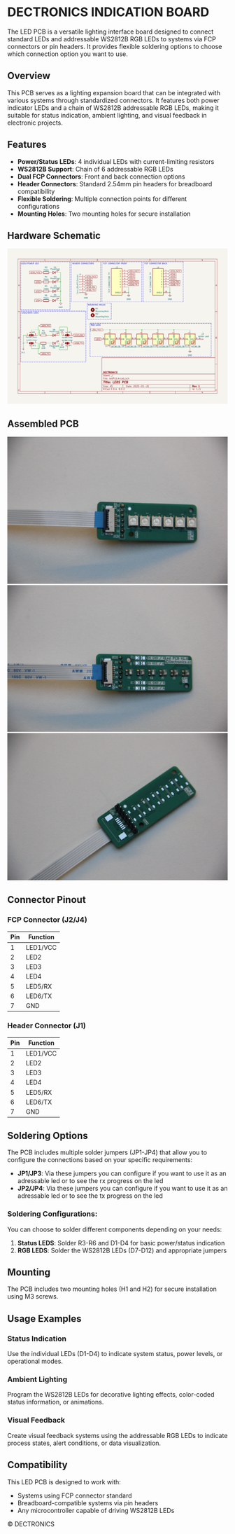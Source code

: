 # DECTRONICS INDICATION BOARD

The LED PCB is a versatile lighting interface board designed to connect standard LEDs and addressable WS2812B RGB LEDs to systems via FCP connectors or pin headers. It provides flexible soldering options to choose which connection option you want to use.
## Overview

This PCB serves as a lighting expansion board that can be integrated with various systems through standardized connectors. It features both power indicator LEDs and a chain of WS2812B addressable RGB LEDs, making it suitable for status indication, ambient lighting, and visual feedback in electronic projects.

## Features

- **Power/Status LEDs**: 4 individual LEDs with current-limiting resistors
- **WS2812B Support**: Chain of 6 addressable RGB LEDs
- **Dual FCP Connectors**: Front and back connection options
- **Header Connectors**: Standard 2.54mm pin headers for breadboard compatibility
- **Flexible Soldering**: Multiple connection points for different configurations
- **Mounting Holes**: Two mounting holes for secure installation
## Hardware Schematic
![Indication board Schematic](images/Schematic.png)
## Assembled PCB
![Assembled Indication PCB](images/IMG_2570.jpg)
![Assembled Indication PCB](images/IMG_2571.jpg)
![Assembled Indication PCB](images/IMG_2580.jpg)

## Connector Pinout
### FCP Connector (J2/J4)

| Pin | Function |
| --- | -------- |
| 1   | LED1/VCC |
| 2   | LED2     |
| 3   | LED3     |
| 4   | LED4     |
| 5   | LED5/RX  |
| 6   | LED6/TX  |
| 7   | GND      |

### Header Connector (J1)

|Pin|Function|
|---|---|
|1|LED1/VCC|
|2|LED2|
|3|LED3|
|4|LED4|
|5|LED5/RX|
|6|LED6/TX|
|7|GND|

## Soldering Options

The PCB includes multiple solder jumpers (JP1-JP4) that allow you to configure the connections based on your specific requirements:

- **JP1/JP3**: Via these jumpers you can configure if you want to use it as an adressable led or to see the rx progress on the led
- **JP2/JP4**: Via these jumpers you can configure if you want to use it as an adressable led or to see the tx progress on the led

### Soldering Configurations:

You can choose to solder different components depending on your needs:

1. **Status LEDS**: Solder R3-R6 and D1-D4 for basic power/status indication
2. **RGB LEDS**: Solder the WS2812B LEDs (D7-D12) and appropriate jumpers
## Mounting

The PCB includes two mounting holes (H1 and H2) for secure installation using M3 screws.

## Usage Examples

### Status Indication

Use the individual LEDs (D1-D4) to indicate system status, power levels, or operational modes.

### Ambient Lighting

Program the WS2812B LEDs for decorative lighting effects, color-coded status information, or animations.

### Visual Feedback

Create visual feedback systems using the addressable RGB LEDs to indicate process states, alert conditions, or data visualization.
## Compatibility

This LED PCB is designed to work with:

- Systems using FCP connector standard
- Breadboard-compatible systems via pin headers
- Any microcontroller capable of driving WS2812B LEDs

© DECTRONICS
